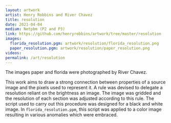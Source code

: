 ```yaml
---
layout: artwork
artist: Henry Robbins and River Chavez
title: resolution
date: 2021-04-04
medium: Netpbm (P2 and P3)
link: https://github.com/henryrobbins/artwork/tree/master/resolution
images:
  florida_resolution.pgm: artwork/resolution/florida_resolution.png
  paper_resolution.pgm: artwork/resolution/paper_resolution.png
videos:
permalink: /art/resolution
---
```

The images paper and florida were photographed by River Chavez.

This work aims to draw a strong connection between properties of a source image
and the pixels used to represent it. A rule was devised to delegate a
resolution reliant on the brightness an image. The image was gridded and the
resolution of each section was adjusted according to this rule. The script used
to carry out this procedure was designed for a black and white image.  In
`florida_resolution.ppm`, this script was applied to a color image resulting in
various anomalies which were embraced.